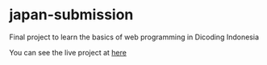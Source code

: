 # japan-submission
Final project to learn the basics of web programming in Dicoding Indonesia

You can see the live project at [here](https://julianto08.github.io/japan-submission)

